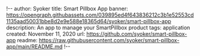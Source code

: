 !--
author: Syoker
title: Smart Pillbox App
banner: https://opengraph.githubassets.com/039895ed4f643836212c3b1e52553cd1135aad50031bbe8d2e9e588e18365d64/syoker/smart-pillbox-app
description: An app to manage your SmartPillbox product
tags: application
created: November 11, 2020
url: https://github.com/syoker/smart-pillbox-app
readme: https://raw.githubusercontent.com/syoker/smart-pillbox-app/main/README.md
!--
